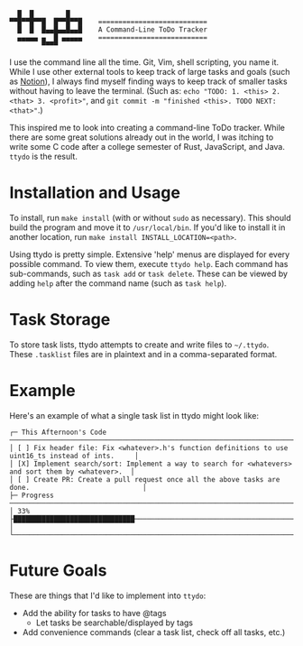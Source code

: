 ```
  █  █        █
▀▀█▀▀█▀▀█  █▀▀█▀▀█    ===========================
  █  █  █▄▄█▄▄█▄▄█    A Command-Line ToDo Tracker
  ▄▄▄▄▄ ▄  █ ▄▄▄▄▄    ===========================
        ▀▀▀▀
```
I use the command line all the time. Git, Vim, shell scripting, you name it. While I use other external tools to keep track of large tasks and goals (such as [Notion](https://www.notion.so/)), I always find myself finding ways to keep track of smaller tasks without having to leave the terminal. (Such as: `echo "TODO: 1. <this> 2. <that> 3. <profit>"`, and `git commit -m "finished <this>. TODO NEXT: <that>"`.)

This inspired me to look into creating a command-line ToDo tracker. While there are some great solutions already out in the world, I was itching to write some C code after a college semester of Rust, JavaScript, and Java. `ttydo` is the result.

# Installation and Usage
To install, run `make install` (with or without `sudo` as necessary). This should build the program and move it to `/usr/local/bin`. If you'd like to install it in another location, run `make install INSTALL_LOCATION=<path>`.

Using ttydo is pretty simple. Extensive 'help' menus are displayed for every possible command. To view them, execute `ttydo help`. Each command has sub-commands, such as `task add` or `task delete`. These can be viewed by adding `help` after the command name (such as `task help`).

# Task Storage
To store task lists, ttydo attempts to create and write files to `~/.ttydo`. These `.tasklist` files are in plaintext and in a comma-separated format.

# Example
Here's an example of what a single task list in ttydo might look like:
```
┌─ This Afternoon's Code ────────────────────────────────────────────────────────────────────────────┐
│ [ ] Fix header file: Fix <whatever>.h's function definitions to use uint16_ts instead of ints.     │
│ [X] Implement search/sort: Implement a way to search for <whatevers> and sort them by <whatever>.  │
│ [ ] Create PR: Create a pull request once all the above tasks are done.                            │
├─ Progress ─────────────────────────────────────────────────────────────────────────────────────────┤
│ 33%  ├██████████████████████████████─────────────────────────────────────────────────────────────┤ │
└────────────────────────────────────────────────────────────────────────────────────────────────────┘
```

# Future Goals
These are things that I'd like to implement into `ttydo`:

- Add the ability for tasks to have @tags
  - Let tasks be searchable/displayed by tags
- Add convenience commands (clear a task list, check off all tasks, etc.)

